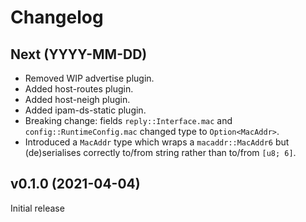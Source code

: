 # Changelog

## Next (YYYY-MM-DD)

- Removed WIP advertise plugin.
- Added host-routes plugin.
- Added host-neigh plugin.
- Added ipam-ds-static plugin.
- Breaking change: fields `reply::Interface.mac` and `config::RuntimeConfig.mac`
  changed type to `Option<MacAddr>`.
- Introduced a `MacAddr` type which wraps a `macaddr::MacAddr6` but
  (de)serialises correctly to/from string rather than to/from `[u8; 6]`.

## v0.1.0 (2021-04-04)

Initial release
